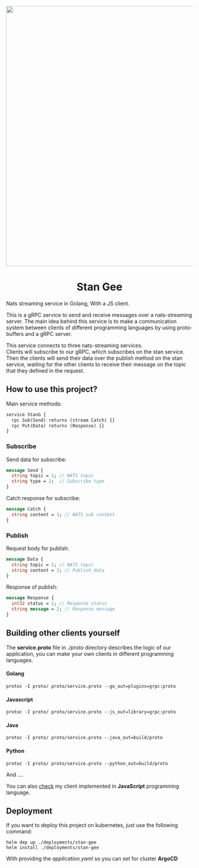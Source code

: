 <p align="center">
<img src="./assets/main.png" width="700" />
</p>

<h1 align="center">
Stan Gee
</h1>

Nats streaming service in Golang, With a JS client.

This is a gRPC service to send and receive messages over a nats-streaming
server. The main idea behind this service is to make a communication system
between clients of different programming languages by using proto-buffers 
and a gRPC server.

This service connects to three nats-streaming services.<br />
Clients will subscribe to our gRPC, which subscribes on the stan service. Then
the clients will send their data over the publish method on the stan service, waiting
for the other clients to receive their message on the topic that
they defined in the request.

## How to use this project?
Main service methods:
```protobuf
service StanG {
  rpc Sub(Send) returns (stream Catch) {}
  rpc Put(Data) returns (Response) {}
}
```

### Subscribe
Send data for subscribe:
```protobuf
message Send {
  string topic = 1; // NATS topic
  string type = 2;  // Subscribe type
}
```

Catch response for subscribe:
```protobuf
message Catch {
  string content = 1; // NATS sub content
}
```

### Publish
Request body for publish:
```protobuf
message Data {
  string topic = 1; // NATS topic
  string content = 2; // Publish data
}
```

Response of publish:
```protobuf
message Response {
  int32 status = 1; // Response status
  string message = 2; // Response message
}
```

## Building other clients yourself
The **service.proto** file in _./proto_ directory describes the logic of our application,
you can make your own clients in different programming languages.

#### Golang
```shell
protoc -I proto/ proto/service.proto --go_out=plugins=grpc:proto
```

#### Javascript
```shell
protoc -I proto/ proto/service.proto --js_out=library=grpc:proto
```

#### Java
```shell
protoc -I proto/ proto/service.proto --java_out=build/proto
```

#### Python
```shell
protoc -I proto/ proto/service.proto --python_out=build/proto
```

And ....

You can also [check](client/README.md) my client implemented in **JavaScript** programming language.

## Deployment
If you want to deploy this project on kubernetes, just use the following command:
```shell
helm dep up ./deployments/stan-gee
helm install ./deployments/stan-gee
```

With providing the _application.yaml_ so you can set for cluster **ArgoCD**

